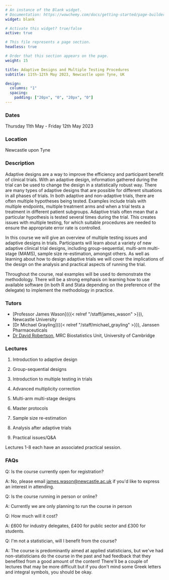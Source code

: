 ```yaml
---
# An instance of the Blank widget.
# Documentation: https://wowchemy.com/docs/getting-started/page-builder/
widget: blank

# Activate this widget? true/false
active: true

# This file represents a page section.
headless: true

# Order that this section appears on the page.
weight: 15

title: Adaptive Designs and Multiple Testing Procedures
subtitle: 11th-12th May 2023, Newcastle upon Tyne, UK

design:
  columns: "1"
  spacing:
    padding: ["20px", "0", "20px", "0"]
---
```



### Dates 
Thursday 11th May - Friday 12th May 2023

### Location
Newcastle upon Tyne

### Description
Adaptive designs are a way to improve the efficiency and participant benefit of clinical trials. With an adaptive design, information gathered during the trial can be used to change the design in a statistically robust way. There are many types of adaptive designs that are possible for different situations in all phases of trials.  In both adaptive and non-adaptive trials, there are often multiple hypotheses being tested. Examples include trials with multiple endpoints, multiple treatment arms and when a trial tests a treatment in different patient subgroups. Adaptive trials often mean that a particular hypothesis is tested several times during the trial. This creates issues with multiple testing, for which suitable procedures are needed to ensure the appropriate error rate is controlled.

In this course we will give an overview of multiple testing issues and adaptive designs in trials. Participants will learn about a variety of new adaptive clinical trial designs, including group-sequential, multi-arm multi-stage (MAMS), sample size re-estimation, amongst others. As well as learning about how to design adaptive trials we will cover the implications of the design on the analysis and practical aspects of running the trial.

Throughout the course, real examples will be used to demonstrate the methodology. There will be a strong emphasis on learning how to use available software (in both R and Stata depending on the preference of the delegate) to implement the methodology in practice.



### Tutors

- [Professor James Wason]({{< relref "/staff/james_wason" >}}), Newcastle University
- [Dr Michael Grayling]({{< relref "/staff/michael_grayling" >}}), Janssen Pharmaceuticals
- [Dr David Robertson](https://www.mrc-bsu.cam.ac.uk/people/in-alphabetical-order/n-to-s/david-robertson/), MRC Biostatistics Unit, University of Cambridge


### Lectures 

1. Introduction to adaptive design

2. Group-sequential designs

3. Introduction to multiple testing in trials

4. Advanced multiplicity correction

5. Multi-arm multi-stage designs

6. Master protocols

7. Sample size re-estimation

8. Analysis after adaptive trials

9. Practical issues/Q&A

Lectures 1-8 each have an associated practical session.

### FAQs

Q: Is the course currently open for registration?

A: No, please email james.wason@newcastle.ac.uk if you'd like to express an interest in attending.

Q: Is the course running in person or online?

A: Currently we are only planning to run the course in person

Q: How much will it cost?

A: £600 for industry delegates, £400 for public sector and £300 for students.

Q: I'm not a statistician, will I benefit from the course?

A: The course is predominantly aimed at applied statisticians, but we've had non-statisticians do the course in the past and had feedback that they benefited from a good amount of the content! There'll be a couple of lectures that may be more difficult but if you don't mind some Greek letters and integral symbols, you should be okay.
